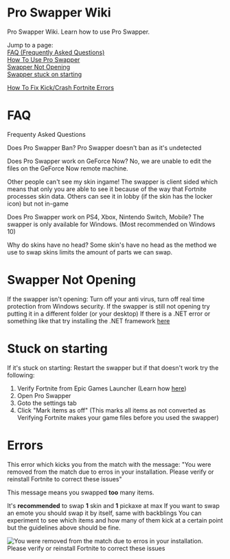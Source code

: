 # Pro Swapper Wiki
Pro Swapper Wiki. Learn how to use Pro Swapper. 


Jump to a page: <br>
[FAQ (Frequently Asked Questions)](#faq) <br>
[How To Use Pro Swapper](#howto) <br>
[Swapper Not Opening](#swapper-not-opening) <br>
[Swapper stuck on starting](#Stuck-on-starting) <br>


[How To Fix Kick/Crash Fortnite Errors](#errors) <br>



# FAQ
Frequenty Asked Questions

Does Pro Swapper Ban?
Pro Swapper doesn't ban as it's undetected

Does Pro Swapper work on GeForce Now?
No, we are unable to edit the files on the GeForce Now remote machine.

Other people can't see my skin ingame!
The swapper is client sided which means that only you are able to see it because of the way that Fortnite processes skin data. Others can see it in lobby (if the skin has the locker icon) but not in-game

Does Pro Swapper work on PS4, Xbox, Nintendo Switch, Mobile?
The swapper is only available for Windows. (Most recommended on Windows 10)

Why do skins have no head?
Some skin's have no head as the method we use to swap skins limits the amount of parts we can swap.

# Swapper Not Opening

If the swapper isn't opening:
Turn off your anti virus, turn off real time protection from Windows security.
If the swapper is still not opening try putting it in a different folder (or your desktop)
If there is a .NET error or something like that try installing the .NET framework [here](https://dotnet.microsoft.com/download/dotnet-framework/net472 "Microsoft's .NET 4.7.2 framework")

# Stuck on starting
If it's stuck on starting:
Restart the swapper but if that doesn't work try the following:

1. Verify Fortnite from Epic Games Launcher (Learn how [here](https://www.youtube.com/watch?v=Ni7eQxQhQr0))
2. Open Pro Swapper
3. Goto the settings tab
4. Click "Mark items as off" (This marks all items as not converted as Verifying Fortnite makes your game files before you used the swapper)

# Errors

This error which kicks you from the match with the message: "You were removed from the match due to erros in your installation. Please verify or reinstall Fortnite to correct these issues"

This message means you swapped **too** many items.

It's **recommended** to swap **1** skin and **1** pickaxe at max
If you want to swap an emote you should swap it by itself, same with backblings
You can experiment to see which items and how many of them kick at a certain point but the guidelines above should be fine.

![You were removed from the match due to erros in your installation. Please verify or reinstall Fortnite to correct these issues](https://github.com/ProMasterBoy/pro-swapper-wiki/raw/master/too%20many%20swapped%20error.png)
